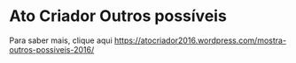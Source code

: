 # Ato Criador Outros possíveis
Para saber mais, clique aqui
https://atocriador2016.wordpress.com/mostra-outros-possiveis-2016/

